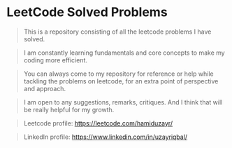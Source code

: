 # LeetCode Solved Problems

> This is a repository consisting of all the leetcode problems I have solved.

> I am constantly learning fundamentals and core concepts to make my coding more efficient.

> You can always come to my repository for reference or help while tackling the problems on leetcode, for an extra point of perspective and approach.

> I am open to any suggestions, remarks, critiques. And I think that will be really helpful for my growth.

> Leetcode profile: https://leetcode.com/hamiduzayr/

> LinkedIn profile: https://www.linkedin.com/in/uzayriqbal/
